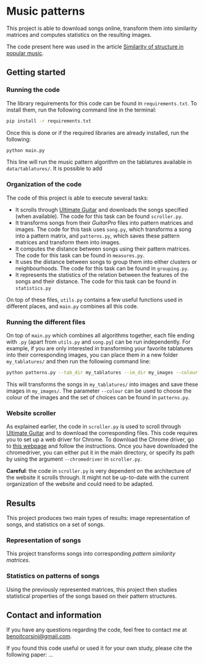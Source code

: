 # Music patterns

This project is able to download songs online, transform them into similarity matrices and computes statistics on the resulting images.

The code present here was used in the article [Similarity of structure in popular music](https://arxiv.org/abs/2007.13728).

## Getting started

### Running the code

The library requirements for this code can be found in `requirements.txt`. To install them, run the following command line in the terminal:
```sh
pip install -r requirements.txt
```
Once this is done or if the required libraries are already installed, run the following:
```sh
python main.py
```
This line will run the music pattern algorithm on the tablatures available in `data/tablatures/`. It is possible to add

### Organization of the code

The code of this project is able to execute several tasks:
* It scrolls through [Ultimate Guitar](https://www.ultimate-guitar.com/) and downloads the songs specified (when available). The code for this task can be found `scroller.py`.
* It transforms songs from their _GuitarPro_ files into pattern matrices and images. The code for this task uses `song.py`, which transforms a song into a pattern matrix, and `patterns.py`, which saves these pattern matrices and transform them into images.
* It computes the distance between songs using their pattern matrices. The code for this task can be found in `measures.py`.
* It uses the distance between songs to group them into either clusters or neighbourhoods. The code for this task can be found in `grouping.py`.
* It represents the statistics of the relation between the features of the songs and their distance. The code for this task can be found in `statistics.py`

On top of these files, `utils.py` contains a few useful functions used in different places, and `main.py` combines all this code.

### Running the different files

On top of `main.py` which combines all algorithms together, each file ending with `.py` (apart from `utils.py` and `song.py`) can be run independently. For example, if you are only interested in transforming your favorite tablatures into their corresponding images, you can place them in a new folder `my_tablatures/` and then run the following command line:
```sh
python patterns.py --tab_dir my_tablatures --im_dir my_images --colour blue
```
This will transforms the songs in `my_tablatures/` into images and save these images in `my_images/`. The parameter `--colour` can be used to choose the colour of the images and the set of choices can be found in `patterns.py`.

### Website scroller

As explained earlier, the code in `scroller.py` is used to scroll through [Ultimate Guitar](https://www.ultimate-guitar.com/) and to download the corresponding files. This code requires you to set up a web driver for Chrome. To download the Chrome driver, go to [this webpage](https://chromedriver.chromium.org/downloads) and follow the instructions. Once you have downloaded the chromedriver, you can either put it in the main directory, or specify its path by using the argument `--chromedriver` in `scroller.py`.

__Careful__: the code in `scroller.py` is very dependent on the architecture of the website it scrolls through. It might not be up-to-date with the current organization of the website and could need to be adapted.

## Results

This project produces two main types of results: image representation of songs, and statistics on a set of songs.

### Representation of songs

This project transforms songs into corresponding _pattern similarity matrices_.

### Statistics on patterns of songs

Using the previously represented matrices, this project then studies statistical properties of the songs based on their pattern structures.

## Contact and information

If you have any questions regarding the code, feel free to contact me at <benoitcorsini@gmail.com>.

If you found this code useful or used it for your own study, please cite the following paper:
...